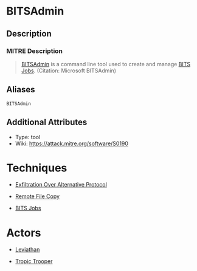 
# BITSAdmin

## Description

### MITRE Description

> [BITSAdmin](https://attack.mitre.org/software/S0190) is a command line tool used to create and manage [BITS Jobs](https://attack.mitre.org/techniques/T1197). (Citation: Microsoft BITSAdmin)

## Aliases

```
BITSAdmin
```

## Additional Attributes

* Type: tool
* Wiki: https://attack.mitre.org/software/S0190

# Techniques


* [Exfiltration Over Alternative Protocol](../techniques/Exfiltration-Over-Alternative-Protocol.md)

* [Remote File Copy](../techniques/Remote-File-Copy.md)
    
* [BITS Jobs](../techniques/BITS-Jobs.md)
    

# Actors


* [Leviathan](../actors/Leviathan.md)

* [Tropic Trooper](../actors/Tropic-Trooper.md)
    

